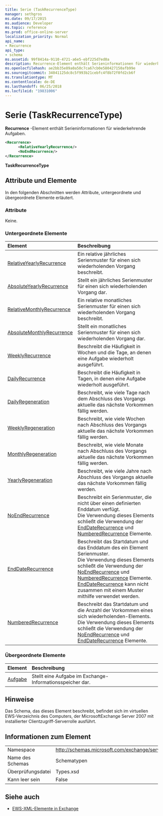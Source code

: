 ```yaml
---
title: Serie (TaskRecurrenceType)
manager: sethgros
ms.date: 09/17/2015
ms.audience: Developer
ms.topic: reference
ms.prod: office-online-server
localization_priority: Normal
api_name:
- Recurrence
api_type:
- schema
ms.assetid: 99f8414a-9110-4721-a6e5-ebf225d7ed0a
description: Recurrence-Element enthält Serieninformationen für wiederkehrende Aufgaben.
ms.openlocfilehash: ae2bb35e89a0a50c7ca67cb0e580427150afb99e
ms.sourcegitcommit: 34041125dc8c5f993b21cebfc4f8b72f0fd2cb6f
ms.translationtype: MT
ms.contentlocale: de-DE
ms.lasthandoff: 06/25/2018
ms.locfileid: "19831006"
---
```

# <a name="recurrence-taskrecurrencetype"></a>Serie (TaskRecurrenceType)

**Recurrence** -Element enthält Serieninformationen für wiederkehrende Aufgaben. 
  
```xml
<Recurrence>
      <RelativeYearlyRecurrence/>
      <NoEndRecurrence/>
</Recurrence>
```

 **TaskRecurrenceType**
## <a name="attributes-and-elements"></a>Attribute und Elemente

In den folgenden Abschnitten werden Attribute, untergeordnete und übergeordnete Elemente erläutert.
  
### <a name="attributes"></a>Attribute

Keine.
  
### <a name="child-elements"></a>Untergeordnete Elemente

|**Element**|**Beschreibung**|
|:-----|:-----|
|[RelativeYearlyRecurrence](relativeyearlyrecurrence.md) <br/> |Ein relative jährliches Serienmuster für einen sich wiederholenden Vorgang beschreibt.  <br/> |
|[AbsoluteYearlyRecurrence](absoluteyearlyrecurrence.md) <br/> |Stellt ein jährliches Serienmuster für einen sich wiederholenden Vorgang dar.  <br/> |
|[RelativeMonthlyRecurrence](relativemonthlyrecurrence.md) <br/> |Ein relative monatliches Serienmuster für einen sich wiederholenden Vorgang beschreibt.  <br/> |
|[AbsoluteMonthlyRecurrence](absolutemonthlyrecurrence.md) <br/> |Stellt ein monatliches Serienmuster für einen sich wiederholenden Vorgang dar.  <br/> |
|[WeeklyRecurrence](weeklyrecurrence.md) <br/> |Beschreibt die Häufigkeit in Wochen und die Tage, an denen eine Aufgabe wiederholt ausgeführt.  <br/> |
|[DailyRecurrence](dailyrecurrence.md) <br/> |Beschreibt die Häufigkeit in Tagen, in denen eine Aufgabe wiederholt ausgeführt.  <br/> |
|[DailyRegeneration](dailyregeneration.md) <br/> |Beschreibt, wie viele Tage nach dem Abschluss des Vorgangs aktuelle das nächste Vorkommen fällig werden.  <br/> |
|[WeeklyRegeneration](weeklyregeneration.md) <br/> |Beschreibt, wie viele Wochen nach Abschluss des Vorgangs aktuelle das nächste Vorkommen fällig werden.  <br/> |
|[MonthlyRegeneration](monthlyregeneration.md) <br/> |Beschreibt, wie viele Monate nach Abschluss des Vorgangs aktuelle das nächste Vorkommen fällig werden.  <br/> |
|[YearlyRegeneration](yearlyregeneration.md) <br/> |Beschreibt, wie viele Jahre nach Abschluss des Vorgangs aktuelle das nächste Vorkommen fällig werden.  <br/> |
|[NoEndRecurrence](noendrecurrence.md) <br/> |Beschreibt ein Serienmuster, die nicht über einen definierten Enddatum verfügt.  <br/> Die Verwendung dieses Elements schließt die Verwendung der [EndDateRecurrence](enddaterecurrence.md) und [NumberedRecurrence](numberedrecurrence.md) Elemente.  <br/> |
|[EndDateRecurrence](enddaterecurrence.md) <br/> |Beschreibt das Startdatum und das Enddatum des ein Element Serienmuster.  <br/> Die Verwendung dieses Elements schließt die Verwendung der [NoEndRecurrence](noendrecurrence.md) und [NumberedRecurrence](numberedrecurrence.md) Elemente.  <br/> [EndDateRecurrence](enddaterecurrence.md) kann nicht zusammen mit einem Muster mithilfe verwendet werden.  <br/> |
|[NumberedRecurrence](numberedrecurrence.md) <br/> |Beschreibt das Startdatum und die Anzahl der Vorkommen eines sich wiederholenden-Elements.  <br/> Die Verwendung dieses Elements schließt die Verwendung der [NoEndRecurrence](noendrecurrence.md) und [EndDateRecurrence](enddaterecurrence.md) Elemente.  <br/> |
   
### <a name="parent-elements"></a>Übergeordnete Elemente

|**Element**|**Beschreibung**|
|:-----|:-----|
|[Aufgabe](task.md) <br/> |Stellt eine Aufgabe im Exchange-Informationsspeicher dar.  <br/> |
   
## <a name="remarks"></a>Hinweise

Das Schema, das dieses Element beschreibt, befindet sich im virtuellen EWS-Verzeichnis des Computers, der MicrosoftExchange Server 2007 mit installierter Clientzugriff-Serverrolle ausführt.
  
## <a name="element-information"></a>Informationen zum Element

|||
|:-----|:-----|
|Namespace  <br/> |http://schemas.microsoft.com/exchange/services/2006/types  <br/> |
|Name des Schemas  <br/> |Schematypen  <br/> |
|Überprüfungsdatei  <br/> |Types.xsd  <br/> |
|Kann leer sein  <br/> |False  <br/> |
   
## <a name="see-also"></a>Siehe auch



- [EWS-XML-Elemente in Exchange](ews-xml-elements-in-exchange.md)

